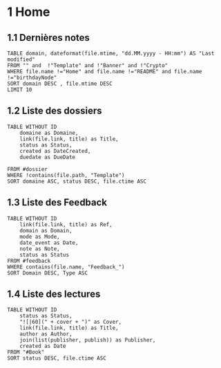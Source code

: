 

# 1	Home



## 1.1	Dernières notes

```dataview
TABLE domain, dateformat(file.mtime, "dd.MM.yyyy - HH:mm") AS "Last modified"
FROM "" and  !"Template" and !"Banner" and !"Crypto"
WHERE file.name !="Home" and file.name !="README" and file.name !="birthdayNode"
SORT domain DESC , file.mtime DESC
LIMIT 10
```


## 1.2	Liste des dossiers

```dataview
TABLE WITHOUT ID
	domaine as Domaine,
	link(file.link, title) as Title,
	status as Status,
	created as DateCreated,
	duedate as DueDate
	
FROM #dossier
WHERE !contains(file.path, "Template") 
SORT domaine ASC, status DESC, file.ctime ASC
```



## 1.3	Liste des Feedback

```dataview
TABLE WITHOUT ID
	link(file.link, title) as Ref,
	domain as Domain,
	mode as Mode,
	date_event as Date,
	note as Note,
	status as Status
FROM #feedback
WHERE contains(file.name, "Feedback_")
SORT Domain DESC, Type ASC
```


## 1.4	Liste des lectures

```dataview
TABLE WITHOUT ID
	status as Status,
	"![|60](" + cover + ")" as Cover,
	link(file.link, title) as Title,
	author as Author,
	join(list(publisher, publish)) as Publisher,
	created as Date
FROM "#Book"
SORT status DESC, file.ctime ASC
```